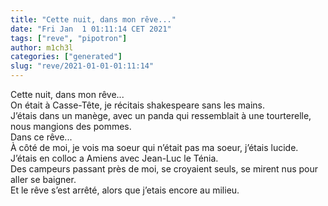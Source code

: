 ```yaml
---
title: "Cette nuit, dans mon rêve..."
date: "Fri Jan  1 01:11:14 CET 2021"
tags: ["reve", "pipotron"]
author: m1ch3l
categories: ["generated"]
slug: "reve/2021-01-01-01:11:14"
---
```


Cette nuit, dans mon rêve...<br>
On était à Casse-Tête, je récitais shakespeare sans les mains.<br>
J’étais dans un manège, avec un panda qui ressemblait à une tourterelle, nous mangions des pommes.<br>
Dans ce rêve...<br>
À côté de moi, je vois ma soeur qui n’était pas ma soeur, j’étais lucide.<br>
J’étais en colloc a Amiens avec Jean-Luc le Ténia.<br>
Des campeurs passant près de moi, se croyaient seuls, se mirent nus pour aller se baigner.<br>
Et le rêve s’est arrêté, alors que j’etais encore au milieu.<br>
